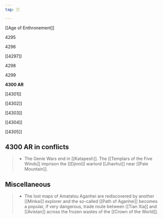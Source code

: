```yaml
---
tag: 🕛

---
```

[[Age of Enthronement]]


4295

4296

[[4297]]

4298

4299

**4300 AR**

[[4301]]

[[4302]]

[[4303]]

[[4304]]

[[4305]]



## 4300 AR in conflicts

>  - The Genie Wars end in [[Katapesh]]. The [[Templars of the Five Winds]] imprison the [[Djinni]] warlord [[Jhavhul]] near [[Pale Mountain]].


## Miscellaneous

>  - The lost maps of Amatatsu Aganhei are rediscovered by another [[Minkai]] explorer and the so-called [[Path of Aganhei]] becomes a popular, if very dangerous, trade route between [[Tian Xia]] and [[Avistan]] across the frozen wastes of the [[Crown of the World]].






